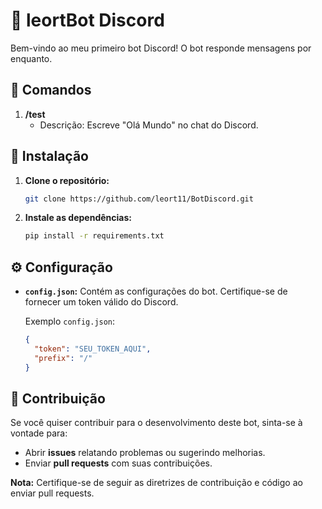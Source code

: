 # 🤖 leortBot Discord

Bem-vindo ao meu primeiro bot Discord! O bot responde mensagens por enquanto.

## 📜 Comandos

1. **/test**
   - Descrição: Escreve "Olá Mundo" no chat do Discord.

## 🚀 Instalação

1. **Clone o repositório:**
   ```bash
   git clone https://github.com/leort11/BotDiscord.git
   ```

2. **Instale as dependências:**
   ```bash
   pip install -r requirements.txt
   ```

## ⚙️ Configuração

- **`config.json`:** Contém as configurações do bot. Certifique-se de fornecer um token válido do Discord.

    Exemplo `config.json`:
    ```json
    {
      "token": "SEU_TOKEN_AQUI",
      "prefix": "/"
    }
    ```

## 🤝 Contribuição

Se você quiser contribuir para o desenvolvimento deste bot, sinta-se à vontade para:

- Abrir **issues** relatando problemas ou sugerindo melhorias.
- Enviar **pull requests** com suas contribuições.

**Nota:** Certifique-se de seguir as diretrizes de contribuição e código ao enviar pull requests.
